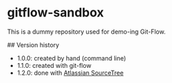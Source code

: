 # gitflow-sandbox

This is a dummy repository used for demo-ing Git-Flow.

## Version history

- 1.0.0: created by hand (command line)
- 1.1.0: created with git-flow
- 1.2.0: done with [Atlassian SourceTree](https://www.atlassian.com/software/sourcetree)
